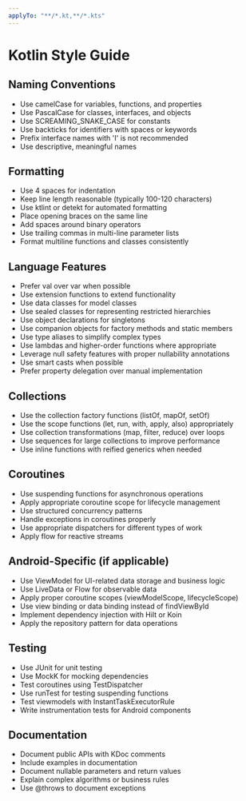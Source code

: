 ```yaml
---
applyTo: "**/*.kt,**/*.kts"
---
```

# Kotlin Style Guide

## Naming Conventions
- Use camelCase for variables, functions, and properties
- Use PascalCase for classes, interfaces, and objects
- Use SCREAMING_SNAKE_CASE for constants
- Use backticks for identifiers with spaces or keywords
- Prefix interface names with 'I' is not recommended
- Use descriptive, meaningful names

## Formatting
- Use 4 spaces for indentation
- Keep line length reasonable (typically 100-120 characters)
- Use ktlint or detekt for automated formatting
- Place opening braces on the same line
- Add spaces around binary operators
- Use trailing commas in multi-line parameter lists
- Format multiline functions and classes consistently

## Language Features
- Prefer val over var when possible
- Use extension functions to extend functionality
- Use data classes for model classes
- Use sealed classes for representing restricted hierarchies
- Use object declarations for singletons
- Use companion objects for factory methods and static members
- Use type aliases to simplify complex types
- Use lambdas and higher-order functions where appropriate
- Leverage null safety features with proper nullability annotations
- Use smart casts when possible
- Prefer property delegation over manual implementation

## Collections
- Use the collection factory functions (listOf, mapOf, setOf)
- Use the scope functions (let, run, with, apply, also) appropriately
- Use collection transformations (map, filter, reduce) over loops
- Use sequences for large collections to improve performance
- Use inline functions with reified generics when needed

## Coroutines
- Use suspending functions for asynchronous operations
- Apply appropriate coroutine scope for lifecycle management
- Use structured concurrency patterns
- Handle exceptions in coroutines properly
- Use appropriate dispatchers for different types of work
- Apply flow for reactive streams

## Android-Specific (if applicable)
- Use ViewModel for UI-related data storage and business logic
- Use LiveData or Flow for observable data
- Apply proper coroutine scopes (viewModelScope, lifecycleScope)
- Use view binding or data binding instead of findViewById
- Implement dependency injection with Hilt or Koin
- Apply the repository pattern for data operations

## Testing
- Use JUnit for unit testing
- Use MockK for mocking dependencies
- Test coroutines using TestDispatcher
- Use runTest for testing suspending functions
- Test viewmodels with InstantTaskExecutorRule
- Write instrumentation tests for Android components

## Documentation
- Document public APIs with KDoc comments
- Include examples in documentation
- Document nullable parameters and return values
- Explain complex algorithms or business rules
- Use @throws to document exceptions
